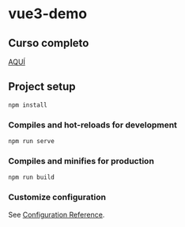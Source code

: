 # vue3-demo

## Curso completo
[AQUÍ](https://www.youtube.com/watch?v=aIbd_3mQEtA&list=PLTg7E2ObeSjYkcQ7QzqON-aQ2BnvwWFm0&index=9)


## Project setup
```
npm install
```

### Compiles and hot-reloads for development
```
npm run serve
```

### Compiles and minifies for production
```
npm run build
```

### Customize configuration
See [Configuration Reference](https://cli.vuejs.org/config/).
